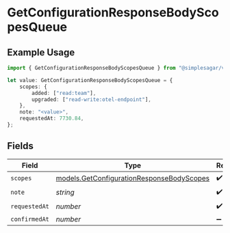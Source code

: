 # GetConfigurationResponseBodyScopesQueue

## Example Usage

```typescript
import { GetConfigurationResponseBodyScopesQueue } from "@simplesagar/vercel/models/getconfigurationop.js";

let value: GetConfigurationResponseBodyScopesQueue = {
    scopes: {
        added: ["read:team"],
        upgraded: ["read-write:otel-endpoint"],
    },
    note: "<value>",
    requestedAt: 7730.84,
};
```

## Fields

| Field                                                                                        | Type                                                                                         | Required                                                                                     | Description                                                                                  |
| -------------------------------------------------------------------------------------------- | -------------------------------------------------------------------------------------------- | -------------------------------------------------------------------------------------------- | -------------------------------------------------------------------------------------------- |
| `scopes`                                                                                     | [models.GetConfigurationResponseBodyScopes](../models/getconfigurationresponsebodyscopes.md) | :heavy_check_mark:                                                                           | N/A                                                                                          |
| `note`                                                                                       | *string*                                                                                     | :heavy_check_mark:                                                                           | N/A                                                                                          |
| `requestedAt`                                                                                | *number*                                                                                     | :heavy_check_mark:                                                                           | N/A                                                                                          |
| `confirmedAt`                                                                                | *number*                                                                                     | :heavy_minus_sign:                                                                           | N/A                                                                                          |